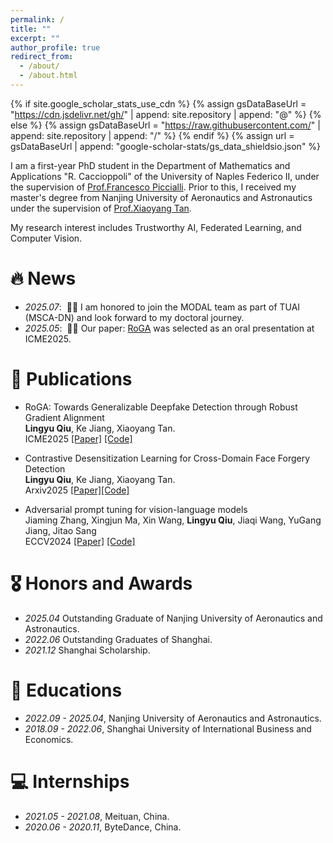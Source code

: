 ```yaml
---
permalink: /
title: ""
excerpt: ""
author_profile: true
redirect_from:  
  - /about/
  - /about.html
---
```


{% if site.google_scholar_stats_use_cdn %}
{% assign gsDataBaseUrl = "https://cdn.jsdelivr.net/gh/" | append: site.repository | append: "@" %}
{% else %}
{% assign gsDataBaseUrl = "https://raw.githubusercontent.com/" | append: site.repository | append: "/" %}
{% endif %}
{% assign url = gsDataBaseUrl | append: "google-scholar-stats/gs_data_shieldsio.json" %}

<span class='anchor' id='about-me'></span>

I am a first-year PhD student in the Department of Mathematics and Applications "R. Caccioppoli" of the University of Naples Federico II, under the supervision of [Prof.Francesco Piccialli](https://scholar.google.com/citations?user=CLNn_9gAAAAJ).
Prior to this, I received my master's degree from Nanjing University of Aeronautics and Astronautics under the supervision of [Prof.Xiaoyang Tan](https://scholar.google.com/citations?user=rHMtSOYAAAAJ). 

My research interest includes Trustworthy AI, Federated Learning, and Computer Vision.
# 🔥 News

- *2025.07*: &nbsp;🎉🎉 I am honored to join the MODAL team as part of TUAI (MSCA-DN) and look forward to my doctoral journey.
- *2025.05*: &nbsp;🎉🎉 Our paper: [RoGA](https://arxiv.org/pdf/2505.20653?) was selected as an oral presentation at ICME2025.

# 📝 Publications 

- RoGA: Towards Generalizable Deepfake Detection through Robust Gradient Alignment                        
  **Lingyu Qiu**, Ke Jiang, Xiaoyang Tan.                                   
  ICME2025 
  [[Paper]](https://arxiv.org/pdf/2505.20653)
  [[Code]](https://github.com/Lynn0925/RoGA)

- Contrastive Desensitization Learning for Cross-Domain Face Forgery Detection                         
**Lingyu Qiu**, Ke Jiang, Xiaoyang Tan.                        
 Arxiv2025
[[Paper]](https://arxiv.org/pdf/2505.20675)[[Code]](https://github.com/Lynn0925/RoGA)

- Adversarial prompt tuning for vision-language models                         
Jiaming Zhang, Xingjun Ma, Xin Wang, **Lingyu Qiu**, Jiaqi Wang, YuGang Jiang, Jitao Sang                      
  ECCV2024 [[Paper]](https://arxiv.org/abs/2311.11261) [[Code]](https://github.com/jiamingzhang94/Adversarial-Prompt-Tuning)



# 🎖 Honors and Awards
- *2025.04* Outstanding Graduate of Nanjing University of Aeronautics and Astronautics.
- *2022.06* Outstanding Graduates of Shanghai. 
- *2021.12* Shanghai Scholarship.

  
# 📖 Educations
- *2022.09 - 2025.04*, Nanjing University of Aeronautics and Astronautics. 
- *2018.09 - 2022.06*, Shanghai University of International Business and Economics. 


# 💻 Internships
- *2021.05 - 2021.08*, Meituan, China.
- *2020.06 - 2020.11*, ByteDance, China.
